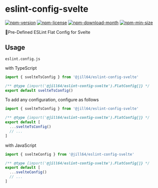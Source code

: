 <!----- BEGIN GHOST DOCS HEADER ----->

# eslint-config-svelte

[![npm-version](https://img.shields.io/npm/v/@jill64/eslint-config-svelte)](https://npmjs.com/package/@jill64/eslint-config-svelte) [![npm-license](https://img.shields.io/npm/l/@jill64/eslint-config-svelte)](https://npmjs.com/package/@jill64/eslint-config-svelte) [![npm-download-month](https://img.shields.io/npm/dm/@jill64/eslint-config-svelte)](https://npmjs.com/package/@jill64/eslint-config-svelte) [![npm-min-size](https://img.shields.io/bundlephobia/min/@jill64/eslint-config-svelte)](https://npmjs.com/package/@jill64/eslint-config-svelte)

🔹Pre-Defined ESLint Flat Config for Svelte

<!----- END GHOST DOCS HEADER ----->

## Usage

`eslint.config.js`

with TypeScript

```js
import { svelteTsConfig } from '@jill64/eslint-config-svelte'

/** @type {import('@jill64/eslint-config-svelte').FlatConfig[]} */
export default svelteTsConfig()
```

To add any configuration, configure as follows

```js
import { svelteTsConfig } from '@jill64/eslint-config-svelte'

/** @type {import('@jill64/eslint-config-svelte').FlatConfig[]} */
export default [
  ...svelteTsConfig()
  // ...
]
```

with JavaScript

```js
import { svelteConfig } from '@jill64/eslint-config-svelte'

/** @type {import('@jill64/eslint-config-svelte').FlatConfig[]} */
export default [
  ...svelteConfig()
  // ...
]
```
